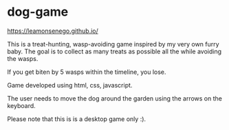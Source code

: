 # dog-game

https://leamonsenego.github.io/

This is a treat-hunting, wasp-avoiding game inspired by my very own furry baby. The goal is to collect as many treats as possible all the while avoiding the wasps. 

If you get biten by 5 wasps within the timeline, you lose.

Game developed using html, css, javascript. 

The user needs to move the dog around the garden using the arrows on the keyboard.

Please note that this is is a desktop game only :).
